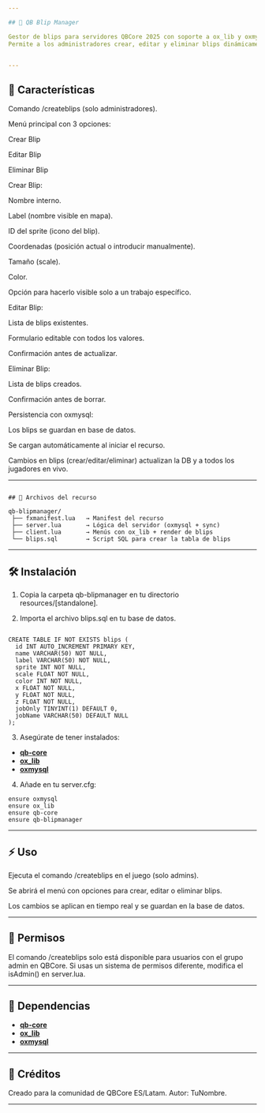 ```yaml
---

## 📌 QB Blip Manager

Gestor de blips para servidores QBCore 2025 con soporte a ox_lib y oxmysql.
Permite a los administradores crear, editar y eliminar blips dinámicamente desde un menú en el juego, con persistencia en base de datos.


---
```


## 🚀 Características

Comando /createblips (solo administradores).

Menú principal con 3 opciones:

Crear Blip

Editar Blip

Eliminar Blip


Crear Blip:

Nombre interno.

Label (nombre visible en mapa).

ID del sprite (icono del blip).

Coordenadas (posición actual o introducir manualmente).

Tamaño (scale).

Color.

Opción para hacerlo visible solo a un trabajo específico.


Editar Blip:

Lista de blips existentes.

Formulario editable con todos los valores.

Confirmación antes de actualizar.


Eliminar Blip:

Lista de blips creados.

Confirmación antes de borrar.


Persistencia con oxmysql:

Los blips se guardan en base de datos.

Se cargan automáticamente al iniciar el recurso.

Cambios en blips (crear/editar/eliminar) actualizan la DB y a todos los jugadores en vivo.




---
```

## 📂 Archivos del recurso

qb-blipmanager/
 ├── fxmanifest.lua   → Manifest del recurso
 ├── server.lua       → Lógica del servidor (oxmysql + sync)
 ├── client.lua       → Menús con ox_lib + render de blips
 └── blips.sql        → Script SQL para crear la tabla de blips

```
---

## 🛠️ Instalación

1. Copia la carpeta qb-blipmanager en tu directorio resources/[standalone].


2. Importa el archivo blips.sql en tu base de datos.
```

CREATE TABLE IF NOT EXISTS blips (
  id INT AUTO_INCREMENT PRIMARY KEY,
  name VARCHAR(50) NOT NULL,
  label VARCHAR(50) NOT NULL,
  sprite INT NOT NULL,
  scale FLOAT NOT NULL,
  color INT NOT NULL,
  x FLOAT NOT NULL,
  y FLOAT NOT NULL,
  z FLOAT NOT NULL,
  jobOnly TINYINT(1) DEFAULT 0,
  jobName VARCHAR(50) DEFAULT NULL
);

```
3. Asegúrate de tener instalados:

- **[qb-core](https://github.com/qbcore-framework/qb-core)**  
- **[ox_lib](https://github.com/overextended/ox_lib)**  
- **[oxmysql](https://github.com/overextended/oxmysql)**  



4. Añade en tu server.cfg:
```
ensure oxmysql
ensure ox_lib
ensure qb-core
ensure qb-blipmanager
```



---

## ⚡ Uso

Ejecuta el comando /createblips en el juego (solo admins).

Se abrirá el menú con opciones para crear, editar o eliminar blips.

Los cambios se aplican en tiempo real y se guardan en la base de datos.



---

## 📜 Permisos

El comando /createblips solo está disponible para usuarios con el grupo admin en QBCore.
Si usas un sistema de permisos diferente, modifica el isAdmin() en server.lua.


---

## 🧩 Dependencias

- **[qb-core](https://github.com/qbcore-framework/qb-core)**  
- **[ox_lib](https://github.com/overextended/ox_lib)**  
- **[oxmysql](https://github.com/overextended/oxmysql)**
---

## 📝 Créditos

Creado para la comunidad de QBCore ES/Latam.
Autor: TuNombre.


---
